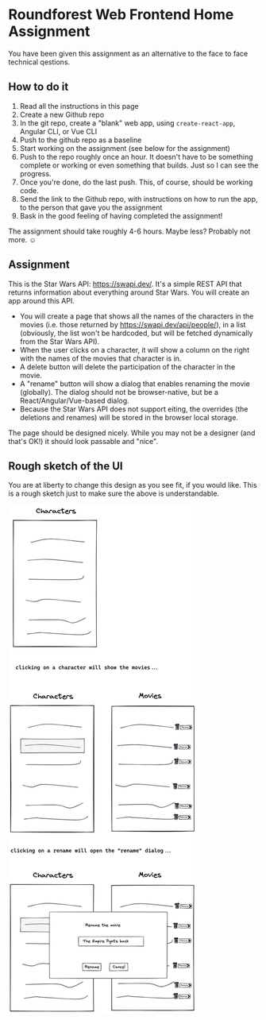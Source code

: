 # Roundforest Web Frontend Home Assignment

You have been given this assignment as an alternative to the face to face technical qestions.

## How to do it

1. Read all the instructions in this page
1. Create a new Github repo
1. In the git repo, create a "blank" web app, using `create-react-app`, Angular CLI, or Vue CLI
1. Push to the github repo as a baseline
1. Start working on the assignment (see below for the assignment)
1. Push to the repo roughly once an hour. It doesn't have to be something complete or working or
   even something that builds. Just so I can see the progress.
1. Once you're done, do the last push. This, of course, should be working code.
1. Send the link to the Github repo, with instructions on how to run the app, to
   the person that gave you the assignment
1. Bask in the good feeling of having completed the assignment!

The assignment should take roughly 4-6 hours. Maybe less? Probably not more. ☺️

## Assignment

This is the Star Wars API: <https://swapi.dev/>. It's a simple REST API that returns information
about everything around Star Wars. You will create an app around this API.

- You will create a page that shows all the names of the characters in the movies
(i.e. those returned by <https://swapi.dev/api/people/>), in a list
(obviously, the list won't be hardcoded, but will be fetched dynamically from the Star Wars API).
- When the user clicks on a character, it will show a column on the right with the names
  of the movies that character is in.
- A delete button will delete the participation of the
  character in the movie.
- A "rename" button will show a dialog that enables
  renaming the movie (globally). The dialog should not be browser-native, but be a
  React/Angular/Vue-based dialog.
- Because the Star Wars API does not support eiting, the overrides (the deletions and renames)
  will be stored in the browser local storage.

The page should be designed nicely. While you may not be a designer (and that's OK!) it should look
passable and "nice".

## Rough sketch of the UI

You are at liberty to change this design as you see fit, if you would like. This is a rough sketch
just to make sure the above is understandable.

![rough sketch of the UI](design.excalidraw.png)
